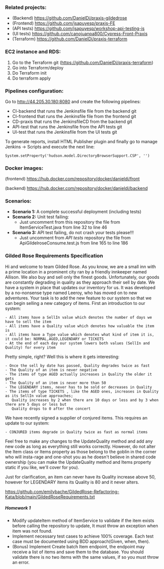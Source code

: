 ### Related projects:

- (Backend) https://github.com/DanielDi/praxis-gildedrose
- (Frontend) https://github.com/jsapuyesp/praxis-FE
- (API tests) https://github.com/jsapuyesp/workshop-api-testing-js
- (UI tests) https://github.com/canojuanpa800/Cypress-Front-Praxis
- (Terraform) https://github.com/DanielDi/praxis-terraform

### EC2 instance and RDS:
1. Go to the Terraform git (https://github.com/DanielDi/praxis-terraform)
2. Go into Terraform/deploy
3. Do Terraform init
4. Do terraform apply

### Pipelines configuration:
Go to http://44.205.30.180:8080 and create the following pipelines:
- CI-backend that runs the Jenkinsfile file from the backend git
- CI-frontend that runs the Jenkinsfile file from the frontend git
- CD-praxis that runs the JenkinsfileCD from the backend git
- API-test that runs the Jenkinsfile from the API tests git
- UI-test that runs the Jenkinsfile from the UI tests git

To generate reports, install HTML Publisher plugin and finally go to manage Jenkins -> Scripts and execute the next line: 
```
System.setProperty('hudson.model.DirectoryBrowserSupport.CSP', '')
```
### Docker images:
(frontend) https://hub.docker.com/repository/docker/danieldi/front

(backend) https://hub.docker.com/repository/docker/danieldi/backend


### Scenarios:
- **Scenario 1:** A complete successful deployment (including tests)
- **Scenario 2:** Unit test failing:
 	- Just uncomment from this repository the file from ItemServiceTest.java from line 32 to line 46 
- **Scenario 3:** API test failing, do not crash your tests please!!!
 	- Just uncomment from *API tests* repository the file from ApiGildelroseConsume.test.js from line 165 to line 186 

### Gilded Rose Requirements Specification

Hi and welcome to team Gilded Rose. As you know, we are a small inn with a prime location in a
prominent city ran by a friendly innkeeper named Allison. We also buy and sell only the finest goods.
Unfortunately, our goods are constantly degrading in quality as they approach their sell by date. We
have a system in place that updates our inventory for us. It was developed by a no-nonsense type named
Leeroy, who has moved on to new adventures. Your task is to add the new feature to our system so that
we can begin selling a new category of items. First an introduction to our system:

	- All items have a SellIn value which denotes the number of days we have to sell the item
	- All items have a Quality value which denotes how valuable the item is
	- All items have a Type value which denotes what kind of item it is, it could be: NORMAL,AGED,LEGENDARY or TICKETS
	- At the end of each day our system lowers both values (SellIn and Quality) for every item

Pretty simple, right? Well this is where it gets interesting:

	- Once the sell by date has passed, Quality degrades twice as fast
	- The Quality of an item is never negative
	- The items of type AGED actually increases in Quality the older it gets
	- The Quality of an item is never more than 50
	- The LEGENDARY items, never has to be sold or decreases in Quality
	- The items of type TICKETS , like the AGED ones, increases in Quality as its SellIn value approaches;
	   Quality increases by 2 when there are 10 days or less and by 3 when there are 5 days or less but
	   Quality drops to 0 after the concert

We have recently signed a supplier of conjured items. This requires an update to our system:

	- CONJURED items degrade in Quality twice as fast as normal items

Feel free to make any changes to the UpdateQuality method and add any new code as long as everything
still works correctly. However, do not alter the Item class or Items property as those belong to the
goblin in the corner who will insta-rage and one-shot you as he doesn't believe in shared code
ownership (you can make the UpdateQuality method and Items property static if you like, we'll cover
for you).

Just for clarification, an item can never have its Quality increase above 50, however for LEGENDARY items
its Quality is 80 and it never alters.

https://github.com/emilybache/GildedRose-Refactoring-Kata/blob/main/GildedRoseRequirements.txt


##### Homework 1
- Modify updateItem method of ItemService to validate if the item exists before calling the repository to update, It must throw an exception when item was not found.
- Implement necessary test cases to achieve 100% coverage. Each test case must be documented using BDD approach(Given, when, then).
- (Bonus) Implement Create batch Item endpoint, the endpoint may receive a list of items and save them to the database. You should validate there is no two items with the same values, if so you must throw an error.  
